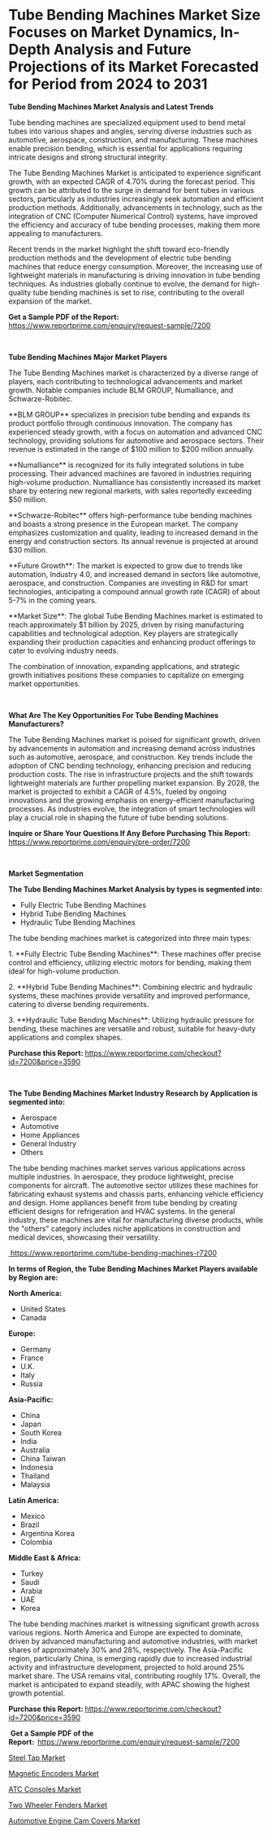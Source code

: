 <p><h1>Tube Bending Machines Market Size Focuses on Market Dynamics, In-Depth Analysis and Future Projections of its Market Forecasted for Period from 2024 to 2031</h1></p><p><strong>Tube Bending Machines Market Analysis and Latest Trends</strong></p>
<p><p>Tube bending machines are specialized equipment used to bend metal tubes into various shapes and angles, serving diverse industries such as automotive, aerospace, construction, and manufacturing. These machines enable precision bending, which is essential for applications requiring intricate designs and strong structural integrity. </p><p>The Tube Bending Machines Market is anticipated to experience significant growth, with an expected CAGR of 4.70% during the forecast period. This growth can be attributed to the surge in demand for bent tubes in various sectors, particularly as industries increasingly seek automation and efficient production methods. Additionally, advancements in technology, such as the integration of CNC (Computer Numerical Control) systems, have improved the efficiency and accuracy of tube bending processes, making them more appealing to manufacturers.</p><p>Recent trends in the market highlight the shift toward eco-friendly production methods and the development of electric tube bending machines that reduce energy consumption. Moreover, the increasing use of lightweight materials in manufacturing is driving innovation in tube bending techniques. As industries globally continue to evolve, the demand for high-quality tube bending machines is set to rise, contributing to the overall expansion of the market.</p></p>
<p><strong>Get a Sample PDF of the Report:&nbsp;</strong> <a href="https://www.reportprime.com/enquiry/request-sample/7200">https://www.reportprime.com/enquiry/request-sample/7200</a></p>
<p>&nbsp;</p>
<p><strong>Tube Bending Machines Major Market Players</strong></p>
<p><p>The Tube Bending Machines market is characterized by a diverse range of players, each contributing to technological advancements and market growth. Notable companies include BLM GROUP, Numalliance, and Schwarze-Robitec.</p><p>**BLM GROUP** specializes in precision tube bending and expands its product portfolio through continuous innovation. The company has experienced steady growth, with a focus on automation and advanced CNC technology, providing solutions for automotive and aerospace sectors. Their revenue is estimated in the range of $100 million to $200 million annually.</p><p>**Numalliance** is recognized for its fully integrated solutions in tube processing. Their advanced machines are favored in industries requiring high-volume production. Numalliance has consistently increased its market share by entering new regional markets, with sales reportedly exceeding $50 million.</p><p>**Schwarze-Robitec** offers high-performance tube bending machines and boasts a strong presence in the European market. The company emphasizes customization and quality, leading to increased demand in the energy and construction sectors. Its annual revenue is projected at around $30 million.</p><p>**Future Growth**: The market is expected to grow due to trends like automation, Industry 4.0, and increased demand in sectors like automotive, aerospace, and construction. Companies are investing in R&D for smart technologies, anticipating a compound annual growth rate (CAGR) of about 5-7% in the coming years.</p><p>**Market Size**: The global Tube Bending Machines market is estimated to reach approximately $1 billion by 2025, driven by rising manufacturing capabilities and technological adoption. Key players are strategically expanding their production capacities and enhancing product offerings to cater to evolving industry needs.</p><p>The combination of innovation, expanding applications, and strategic growth initiatives positions these companies to capitalize on emerging market opportunities.</p></p>
<p>&nbsp;</p>
<p><strong>What Are The Key Opportunities For Tube Bending Machines Manufacturers?</strong></p>
<p><p>The Tube Bending Machines market is poised for significant growth, driven by advancements in automation and increasing demand across industries such as automotive, aerospace, and construction. Key trends include the adoption of CNC bending technology, enhancing precision and reducing production costs. The rise in infrastructure projects and the shift towards lightweight materials are further propelling market expansion. By 2028, the market is projected to exhibit a CAGR of 4.5%, fueled by ongoing innovations and the growing emphasis on energy-efficient manufacturing processes. As industries evolve, the integration of smart technologies will play a crucial role in shaping the future of tube bending solutions.</p></p>
<p><strong>Inquire or Share Your Questions If Any Before Purchasing This Report:</strong> <a href="https://www.reportprime.com/enquiry/pre-order/7200">https://www.reportprime.com/enquiry/pre-order/7200</a></p>
<p>&nbsp;</p>
<p><strong>Market Segmentation</strong></p>
<p><strong>The Tube Bending Machines Market Analysis by types is segmented into:</strong></p>
<p><ul><li>Fully Electric Tube Bending Machines</li><li>Hybrid Tube Bending Machines</li><li>Hydraulic Tube Bending Machines</li></ul></p>
<p><p>The tube bending machines market is categorized into three main types: </p><p>1. **Fully Electric Tube Bending Machines**: These machines offer precise control and efficiency, utilizing electric motors for bending, making them ideal for high-volume production.</p><p>2. **Hybrid Tube Bending Machines**: Combining electric and hydraulic systems, these machines provide versatility and improved performance, catering to diverse bending requirements.</p><p>3. **Hydraulic Tube Bending Machines**: Utilizing hydraulic pressure for bending, these machines are versatile and robust, suitable for heavy-duty applications and complex shapes.</p></p>
<p><strong>Purchase this Report:&nbsp;</strong><a href="https://www.reportprime.com/checkout?id=7200&price=3590">https://www.reportprime.com/checkout?id=7200&price=3590</a></p>
<p>&nbsp;</p>
<p><strong>The Tube Bending Machines Market Industry Research by Application is segmented into:</strong></p>
<p><ul><li>Aerospace</li><li>Automotive</li><li>Home Appliances</li><li>General Industry</li><li>Others</li></ul></p>
<p><p>The tube bending machines market serves various applications across multiple industries. In aerospace, they produce lightweight, precise components for aircraft. The automotive sector utilizes these machines for fabricating exhaust systems and chassis parts, enhancing vehicle efficiency and design. Home appliances benefit from tube bending by creating efficient designs for refrigeration and HVAC systems. In the general industry, these machines are vital for manufacturing diverse products, while the "others" category includes niche applications in construction and medical devices, showcasing their versatility.</p></p>
<p><a href="https://www.reportprime.com/tube-bending-machines-r7200">&nbsp;https://www.reportprime.com/tube-bending-machines-r7200</a></p>
<p><strong>In terms of Region, the Tube Bending Machines Market Players available by Region are:</strong></p>
<p>
    <p> <strong> North America: </strong>
        <ul>
            <li>United States</li>
            <li>Canada</li>
        </ul>
        </p> 
    <p> <strong> Europe: </strong>
        <ul>
            <li>Germany</li>
            <li>France</li>
            <li>U.K.</li>
            <li>Italy</li>
            <li>Russia</li>
        </ul>
        </p> 
    <p> <strong> Asia-Pacific: </strong>
        <ul>
            <li>China</li>
            <li>Japan</li>
            <li>South Korea</li>
            <li>India</li>
            <li>Australia</li>
            <li>China Taiwan</li>
            <li>Indonesia</li>
            <li>Thailand</li>
            <li>Malaysia</li>
        </ul>
        </p> 
    <p> <strong> Latin America: </strong>
        <ul>
            <li>Mexico</li>
            <li>Brazil</li>
            <li>Argentina Korea</li>
            <li>Colombia</li>
        </ul>
        </p> 
    <p> <strong> Middle East & Africa: </strong>
        <ul>
            <li>Turkey</li>
            <li>Saudi</li>
            <li>Arabia</li>
            <li>UAE</li>
            <li>Korea</li>
        </ul>
    </p>
    </p>
<p><p>The tube bending machines market is witnessing significant growth across various regions. North America and Europe are expected to dominate, driven by advanced manufacturing and automotive industries, with market shares of approximately 30% and 28%, respectively. The Asia-Pacific region, particularly China, is emerging rapidly due to increased industrial activity and infrastructure development, projected to hold around 25% market share. The USA remains vital, contributing roughly 17%. Overall, the market is anticipated to expand steadily, with APAC showing the highest growth potential.</p></p>
<p><strong>Purchase this Report: </strong><a href="https://www.reportprime.com/checkout?id=7200&price=3590">https://www.reportprime.com/checkout?id=7200&price=3590</a></p>
<p>&nbsp;<strong>Get a Sample PDF of the Report:&nbsp;&nbsp;</strong><a href="https://www.reportprime.com/enquiry/request-sample/7200">https://www.reportprime.com/enquiry/request-sample/7200</a></p>
<p><strong></strong></p>
<p><p><a href="https://www.linkedin.com/pulse/analyzing-key-drivers-steel-tap-market-trends-future-outlook-v8vrf?trackingId=X24fY9MrRzeb1FfDAPp%2FZg%3D%3D">Steel Tap Market</a></p><p><a href="https://medium.com/@lottierunte1948/navigating-the-global-magnetic-encoders-market-from-trends-to-strategy-for-period-from-2024-to-2031-6665c70e8fde">Magnetic Encoders Market</a></p><p><a href="https://medium.com/@lottierunte1948/why-should-you-invest-in-atc-consoles-35c4d72afd75">ATC Consoles Market</a></p><p><a href="https://issuu.com/reportprime-2/docs/two-wheeler-fenders-market-size-203_1e361abdce3ae4">Two Wheeler Fenders Market</a></p><p><a href="https://issuu.com/reportprime-2/docs/automotive-engine-cam-covers-market_8ebdb4d6c4a2b3">Automotive Engine Cam Covers Market</a></p></p>